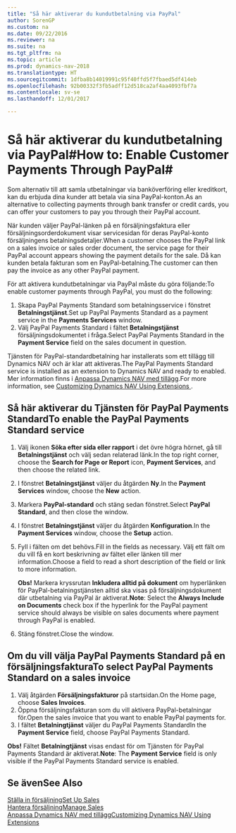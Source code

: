 ```yaml
---
title: "Så här aktiverar du kundutbetalning via PayPal"
author: SorenGP
ms.custom: na
ms.date: 09/22/2016
ms.reviewer: na
ms.suite: na
ms.tgt_pltfrm: na
ms.topic: article
ms.prod: dynamics-nav-2018
ms.translationtype: HT
ms.sourcegitcommit: 1dfba8b14019991c95f40ffd5f7fbaed5df414eb
ms.openlocfilehash: 92b00332f3fb5adff12d518ca2af4aa4093fbf7a
ms.contentlocale: sv-se
ms.lasthandoff: 12/01/2017

---
```


# <a name="how-to-enable-customer-payments-through-paypal"></a><span data-ttu-id="55c26-102">Så här aktiverar du kundutbetalning via PayPal#</span><span class="sxs-lookup"><span data-stu-id="55c26-102">How to: Enable Customer Payments Through PayPal#</span></span>
<span data-ttu-id="55c26-103">Som alternativ till att samla utbetalningar via banköverföring eller kreditkort, kan du erbjuda dina kunder att betala via sina PayPal-konton.</span><span class="sxs-lookup"><span data-stu-id="55c26-103">As an alternative to collecting payments through bank transfer or credit cards, you can offer your customers to pay you through their PayPal account.</span></span>

<span data-ttu-id="55c26-104">När kunden väljer PayPal-länken på en försäljningsfaktura eller försäljningsorderdokument visar servicesidan för deras PayPal-konto försäljningens betalningsdetaljer.</span><span class="sxs-lookup"><span data-stu-id="55c26-104">When a customer chooses the PayPal link on a sales invoice or sales order document, the service page for their PayPal account appears showing the payment details for the sale.</span></span> <span data-ttu-id="55c26-105">Då kan kunden betala fakturan som en PayPal-betalning.</span><span class="sxs-lookup"><span data-stu-id="55c26-105">The customer can then pay the invoice as any other PayPal payment.</span></span>

<span data-ttu-id="55c26-106">För att aktivera kundutbetalningar via PayPal måste du göra följande:</span><span class="sxs-lookup"><span data-stu-id="55c26-106">To enable customer payments through PayPal, you must do the following:</span></span>

1. <span data-ttu-id="55c26-107">Skapa PayPal Payments Standard som betalningsservice i fönstret **Betalningstjänst**.</span><span class="sxs-lookup"><span data-stu-id="55c26-107">Set up PayPal Payments Standard as a payment service in the **Payments Services** window.</span></span>
2. <span data-ttu-id="55c26-108">Välj PayPal Payments Standard i fältet **Betalningstjänst** försäljningsdokumentet i fråga.</span><span class="sxs-lookup"><span data-stu-id="55c26-108">Select PayPal Payments Standard in the **Payment Service** field on the sales document in question.</span></span>

<span data-ttu-id="55c26-109">Tjänsten för PayPal-standardbetalning har installerats som ett tillägg till Dynamics NAV och är klar att aktiveras.</span><span class="sxs-lookup"><span data-stu-id="55c26-109">The PayPal Payments Standard service is installed as an extension to Dynamics NAV and ready to enabled.</span></span> <span data-ttu-id="55c26-110">Mer information finns i [Anpassa Dynamics NAV med tillägg](ui-extensions.md).</span><span class="sxs-lookup"><span data-stu-id="55c26-110">For more information, see [Customizing Dynamics NAV Using Extensions ](ui-extensions.md).</span></span>

## <a name="to-enable-the-paypal-payments-standard-service"></a><span data-ttu-id="55c26-111">Så här aktiverar du Tjänsten för PayPal Payments Standard</span><span class="sxs-lookup"><span data-stu-id="55c26-111">To enable the PayPal Payments Standard service</span></span>
1. <span data-ttu-id="55c26-112">Välj ikonen **Söka efter sida eller rapport** i det övre högra hörnet, gå till **Betalningstjänst** och välj sedan relaterad länk.</span><span class="sxs-lookup"><span data-stu-id="55c26-112">In the top right corner, choose the **Search for Page or Report** icon, **Payment Services**, and then choose the related link.</span></span>  
2. <span data-ttu-id="55c26-113">I fönstret **Betalningstjänst** väljer du åtgärden **Ny**.</span><span class="sxs-lookup"><span data-stu-id="55c26-113">In the **Payment Services** window, choose the **New** action.</span></span>
3. <span data-ttu-id="55c26-114">Markera **PayPal-standard** och stäng sedan fönstret.</span><span class="sxs-lookup"><span data-stu-id="55c26-114">Select **PayPal Standard**, and then close the window.</span></span>
4. <span data-ttu-id="55c26-115">I fönstret **Betalningstjänst** väljer du åtgärden **Konfiguration**.</span><span class="sxs-lookup"><span data-stu-id="55c26-115">In the **Payment Services** window, choose the **Setup** action.</span></span>
5. <span data-ttu-id="55c26-116">Fyll i fälten om det behövs.</span><span class="sxs-lookup"><span data-stu-id="55c26-116">Fill in the fields as necessary.</span></span> <span data-ttu-id="55c26-117">Välj ett fält om du vill få en kort beskrivning av fältet eller länken till mer information.</span><span class="sxs-lookup"><span data-stu-id="55c26-117">Choose a field to read a short description of the field or link to more information.</span></span>

    <span data-ttu-id="55c26-118">**Obs!** Markera kryssrutan **Inkludera alltid på dokument** om hyperlänken för PayPal-betalningstjänsten alltid ska visas på försäljningsdokument där utbetalning via PayPal är aktiverat.</span><span class="sxs-lookup"><span data-stu-id="55c26-118">**Note**: Select the **Always Include on Documents** check box if the hyperlink for the PayPal payment service should always be visible on sales documents where payment through PayPal is enabled.</span></span>

6. <span data-ttu-id="55c26-119">Stäng fönstret.</span><span class="sxs-lookup"><span data-stu-id="55c26-119">Close the window.</span></span>

## <a name="to-select-paypal-payments-standard-on-a-sales-invoice"></a><span data-ttu-id="55c26-120">Om du vill välja PayPal Payments Standard på en försäljningsfaktura</span><span class="sxs-lookup"><span data-stu-id="55c26-120">To select PayPal Payments Standard on a sales invoice</span></span>
1. <span data-ttu-id="55c26-121">Välj åtgärden **Försäljningsfakturor** på startsidan.</span><span class="sxs-lookup"><span data-stu-id="55c26-121">On the Home page, choose **Sales Invoices**.</span></span>
2. <span data-ttu-id="55c26-122">Öppna försäljningsfakturan som du vill aktivera PayPal-betalningar för.</span><span class="sxs-lookup"><span data-stu-id="55c26-122">Open the sales invoice that you want to enable PayPal payments for.</span></span>
3. <span data-ttu-id="55c26-123">I fältet **Betalningtjänst** väljer du PayPal Payments Standard</span><span class="sxs-lookup"><span data-stu-id="55c26-123">In the **Payment Service** field, choose PayPal Payments Standard.</span></span>

<span data-ttu-id="55c26-124">**Obs!** Fältet **Betalningtjänst** visas endast för om Tjänsten för PayPal Payments Standard är aktiverat.</span><span class="sxs-lookup"><span data-stu-id="55c26-124">**Note**: The **Payment Service** field is only visible if the PayPal Payments Standard service is enabled.</span></span>   

## <a name="see-also"></a><span data-ttu-id="55c26-125">Se även</span><span class="sxs-lookup"><span data-stu-id="55c26-125">See Also</span></span>  
[<span data-ttu-id="55c26-126">Ställa in försäljning</span><span class="sxs-lookup"><span data-stu-id="55c26-126">Set Up Sales</span></span>](sales-setup-sales.md)  
[<span data-ttu-id="55c26-127">Hantera försäljning</span><span class="sxs-lookup"><span data-stu-id="55c26-127">Manage Sales</span></span>](sales-manage-sales.md)  
[<span data-ttu-id="55c26-128">Anpassa Dynamics NAV med tillägg</span><span class="sxs-lookup"><span data-stu-id="55c26-128">Customizing Dynamics NAV Using Extensions</span></span>](ui-extensions.md)

